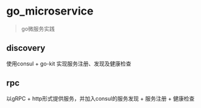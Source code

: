 # go_microservice

> go微服务实践

## discovery

使用consul + go-kit 实现服务注册、发现及健康检查

## rpc

以gRPC + http形式提供服务，并加入consul的服务发现 + 服务注册 + 健康检查
